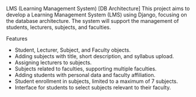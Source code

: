 LMS (Learning Management System) [DB Architecture]
This project aims to develop a Learning Management System (LMS) using Django, focusing on the database architecture. The system will support the management of students, lecturers, subjects, and faculties.

Features
* Student, Lecturer, Subject, and Faculty objects.
* Adding subjects with title, short description, and syllabus upload.
* Assigning lecturers to subjects.
* Subjects related to faculties, supporting multiple faculties.
* Adding students with personal data and faculty affiliation.
* Student enrollment in subjects, limited to a maximum of 7 subjects.
* Interface for students to select subjects relevant to their faculty.
